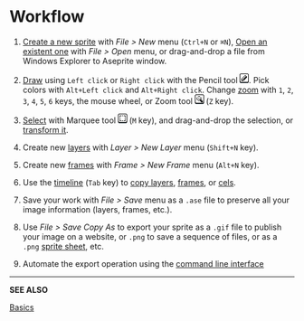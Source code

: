 # Workflow

1. [Create a new sprite](new-sprite.md) with *File > New* menu (`Ctrl+N` or `⌘N`),
   [Open an existent one](open.md) with *File > Open* menu, or drag-and-drop a file from
   Windows Explorer to Aseprite window.

1. [Draw](drawing.md) using `Left click` or
   `Right click` with the Pencil tool ![Pencil Tool Icon](tools/pencil-tool.png).
   Pick colors with `Alt+Left click` and `Alt+Right click`. Change
   [zoom](zoom.md) with `1`, `2`, `3`, `4`, `5`, `6` keys,
   the mouse wheel, or Zoom tool ![Zoom Tool Icon](tools/zoom-tool.png) (`Z` key).

1. [Select](selecting.md) with Marquee tool ![Marquee Tool Icon](tools/marquee-tool.png) (`M` key),
   and drag-and-drop the selection, or [transform it](transformations.md).

1. Create new [layers](layers.md) with *Layer > New Layer* menu (`Shift+N` key).

1. Create new [frames](animation.md) with *Frame > New Frame* menu (`Alt+N` key).

1. Use the [timeline](timeline.md) (`Tab` key) to [copy layers](copy-layers.md), [frames](copy-frames.md), or [cels](copy-cels.md).

1. Save your work with *File > Save* menu as a `.ase` file to preserve
   all your image information (layers, frames, etc.).

1. Use *File > Save Copy As* to export your sprite as a `.gif` file to
   publish your image on a website, or `.png` to save a sequence of
   files, or as a `.png` [sprite sheet](sprite-sheet.md), etc.

1. Automate the export operation using the [command line interface](cli.md)

---

**SEE ALSO**

[Basics](basics.md)
